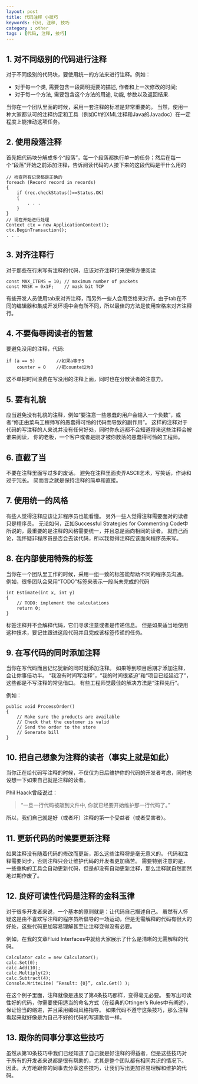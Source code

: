 ```yaml
---
layout: post
title: 代码注释 小技巧
keywords: 代码, 注释, 技巧
category : other
tags : [代码, 注释, 技巧]
---
```


## 1. 对不同级别的代码进行注释

对于不同级别的代码块，要使用统一的方法来进行注释。例如：

<ul>
  <li>对于每一个类, 需要包含一段简明扼要的描述, 作者和上一次修改的时间;</li>
  <li>对于每一个方法, 需要包含这个方法的用途, 功能, 参数以及返回结果.</li>
</ul>

当你在一个团队里面的时候，采用一套注释的标准是非常重要的。
当然，使用一种大家都认可的注释约定和工具（例如C#的XML注释和Java的Javadoc）在一定程度上能推动这项任务。 

## 2. 使用段落注释

首先把代码块分解成多个“段落”，每一个段落都执行单一的任务；然后在每一个“段落”开始之前添加注释，告诉阅读代码的人接下来的这段代码是干什么用的 

    // 检查所有记录都是正确的
    foreach (Record record in records) 
    {
        if (rec.checkStatus()==Status.OK)
        { 
            . . . 
        } 
    } 
    // 现在开始进行处理
    Context ctx = new ApplicationContext(); 
    ctx.BeginTransaction();
    . . .

## 3. 对齐注释行

对于那些在行末写有注释的代码，应该对齐注释行来使得方便阅读

    const MAX_ITEMS = 10; // maximum number of packets 
    const MASK = 0x1F;    // mask bit TCP

有些开发人员使用tab来对齐注释，而另外一些人会用空格来对齐。由于tab在不同的编辑器和集成开发环境中会有所不同，所以最佳的方法是使用空格来对齐注释行。

## 4. 不要侮辱阅读者的智慧

要避免没用的注释，代码:

    if (a == 5)        //如果a等于5
        counter = 0    //把counte设为0 
    
这不单把时间浪费在写没用的注释上面，同时也在分散读者的注意力。

## 5. 要有礼貌

应当避免没有礼貌的注释，例如“要注意一些愚蠢的用户会输入一个负数”，或者“修正由菜鸟工程师写的愚蠢得可怜的代码而导致的副作用”。
这样的注释对于代码的写注释的人来说并没有任何好处，同时你永远都不会知道将来这些注释会被谁来阅读，
你的老板，一个客户或者是刚才被你数落的愚蠢得可怜的工程师。

## 6. 直截了当

不要在注释里面写过多的废话。
避免在注释里面卖弄ASCII艺术，写笑话，作诗和过于冗长。
简而言之就是保持注释的简单和直接。

## 7. 使用统一的风格

有些人觉得注释应该让非程序员也能看懂。
另外一些人觉得注释需要面对的读者只是程序员。
无论如何，正如Successful Strategies for Commenting Code中所说的，最重要的是注释的风格需要统一，并且总是面向相同的读者。
就自己而论，我怀疑非程序员是否会去读代码，所以我觉得注释应该面向程序员来写。

## 8. 在内部使用特殊的标签

当你在一个团队里工作的时候，采用一组一致的标签能帮助不同的程序员沟通。
例如，很多团队会采用“TODO”标签来表示一段尚未完成的代码 

    int Estimate(int x, int y) 
    {
        // TODO: implement the calculations 
        return 0;
    }

标签注释并不会解释代码，它们寻求注意或者是传递信息。
但是如果适当地使用这种技术，要记住跟进这段代码并且完成该标签传递的任务。

## 9. 在写代码的同时添加注释

当你在写代码而且记忆犹新的同时就添加注释。
如果等到项目后期才添加注释，会让你事倍功半。
“我没有时间写注释”，“我的时间很紧迫”和“项目已经延迟了”，这些都是不写注释的常见借口。
有些工程师觉最佳的解决方法是“注释先行”。

例如： 

    public void ProcessOrder() 
    {
        // Make sure the products are available
        // Check that the customer is valid 
        // Send the order to the store 
        // Generate bill 
    }

## 10. 把自己想象为注释的读者（事实上就是如此）

当你正在给代码写注释的时候，不仅仅为日后维护你的代码的开发者考虑，同时也设想一下如果自己就是注释的读者。

Phil Haack曾经说过：

> “一旦一行代码被敲到文件中, 你就已经要开始维护那一行代码了。”

所以，我们自己就是好（或者坏）注释的第一个受益者（或者受害者）。

## 11. 更新代码的时候要更新注释

如果注释没有随着代码的修改而更新，那么这些注释将是毫无意义的。
代码和注释需要同步，否则注释只会让维护代码的开发者更加痛苦。
需要特别注意的是，一些重构的工具会自动更新代码，但是却没有自动更新注释，那么注释就自然而然地过期作废了。

## 12. 良好可读性代码是注释的金科玉律

对于很多开发者来说，一个基本的原则就是：让代码自己描述自己。
虽然有人怀疑这是由不喜欢写注释的程序员所倡导的一场运动，但是无需解释的代码有很大的好处，这些代码更加容易理解甚至让注释变得没有必要。

例如，在我的文章Fluid Interfaces中就给大家展示了什么是清晰的无需解释的代码。 

    Calculator calc = new Calculator();
    calc.Set(0);
    calc.Add(10);
    calc.Multiply(2);
    calc.Subtract(4);
    Console.WriteLine( “Result: {0}”, calc.Get() );

在这个例子里面，注释就像是违反了第4条技巧那样，变得毫无必要。
要写出可读性好的代码，你需要使用适当的命名方式（在经典的Ottinger’s Rules中有阐述），保证恰当的缩进，并且采用编码风格指导。
如果代码不遵守这条技巧，那么注释看起来就好像是为自己不好的代码的写道歉信一样。

## 13. 跟你的同事分享这些技巧

虽然从第10条技巧中我们已经知道了自己就是好注释的得益者，但是这些技巧对于所有的开发者来说都是很有帮助的，尤其是整个团队都有相同共识的情况下。
因此，大方地跟你的同事去分享这些技巧，让我们写出更加容易理解和维护的代码。


